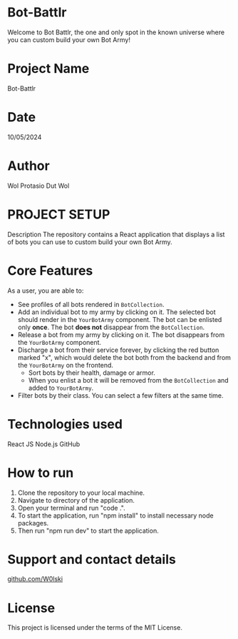 # Bot-Battlr
Welcome to Bot Battlr, the one and only spot in the known universe where you can custom build your own Bot Army! 

# Project Name
Bot-Battlr

# Date
10/05/2024

# Author
Wol Protasio Dut Wol

# PROJECT SETUP 
Description
The repository contains a React application that displays a list of bots you can use to custom build your own Bot Army. 

# Core Features
As a user, you are able to:
- See profiles of all bots rendered in `BotCollection`.
- Add an individual bot to my army by clicking on it. The selected bot should
  render in the `YourBotArmy` component. The bot can be enlisted only **once**.
  The bot **does not** disappear from the `BotCollection`.
- Release a bot from my army by clicking on it. The bot disappears from the
  `YourBotArmy` component.
- Discharge a bot from their service forever, by clicking the red button marked
  "x", which would delete the bot both from the backend and from the
  `YourBotArmy` on the frontend.
  - Sort bots by their health, damage or armor.
  - When you enlist a bot it will be removed from the `BotCollection` and added
  to `YourBotArmy`.
- Filter bots by their class. You can select a few filters at the same time.

# Technologies used
React JS
Node.js
GitHub

# How to run
1. Clone the repository to your local machine.
2. Navigate to directory of the application.
3. Open your terminal and run "code .".
4. To start the application, run "npm install" to install necessary node packages.
5. Then run "npm run dev" to start the application.

# Support and contact details
[github.com/W0lski](https://github.com/W0lski)


# License
This project is licensed under the terms of the MIT License.


